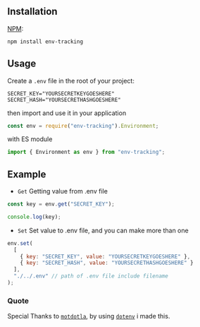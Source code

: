 ## Installation

[NPM](https://www.npmjs.com/):

```bash
npm install env-tracking
```

## Usage

Create a `.env` file in the root of your project:

```dosini
SECRET_KEY="YOURSECRETKEYGOESHERE"
SECRET_HASH="YOURSECRETHASHGOESHERE"
```

then import and use it in your application

```javascript
const env = require("env-tracking").Environment;
```

with ES module

```javascript
import { Environment as env } from "env-tracking";
```

## Example

- `Get` Getting value from .env file

```javascript
const key = env.get("SECRET_KEY");

console.log(key);
```

- `Set` Set value to .env file, and you can make more than one

```javascript
env.set(
  [
    { key: "SECRET_KEY", value: "YOURSECRETKEYGOESHERE" },
    { key: "SECRET_HASH", value: "YOURSECRETHASHGOESHERE" }
  ],
  "./../.env" // path of .env file include filename
);
```

### Quote

Special Thanks to [`motdotla`](https://github.com/motdotla), by using [`dotenv`](https://www.npmjs.com/package/dotenv) i made this.
